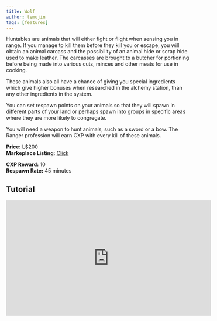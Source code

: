 ```yaml
---
title: Wolf
author: temujin
tags: [features]
---
```

Huntables are animals that will either fight or flight when sensing you in range. If you manage to kill them before they kill you or escape, you will obtain an animal carcass and the possibility of an animal hide or scrap hide used to make leather. The carcasses are brought to a butcher for portioning before being made into various cuts, minces and other meats for use in cooking.

These animals also all have a chance of giving you special ingredients which give higher bonuses when researched in the alchemy station, than any other ingredients in the system.

You can set respawn points on your animals so that they will spawn in different parts of your land or perhaps spawn into groups in specific areas where they are more likely to congregate.

You will need a weapon to hunt animals, such as a sword or a bow. The Ranger profession will earn CXP with every kill of these animals.

**Price:** L$200<br>
**Markeplace Listing**: [Click](https://marketplace.secondlife.com/p/SLC-Huntables-Wolf/23484486)<br>

**CXP Reward:** 10<br>
**Respawn Rate:** 45 minutes<br>

## Tutorial
<iframe width="560" height="315" src="https://www.youtube.com/embed/IwXbO7zoGyE" title="YouTube video player" frameborder="0" allow="accelerometer; autoplay; clipboard-write; encrypted-media; gyroscope; picture-in-picture" allowfullscreen></iframe>
